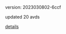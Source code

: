 version: 2023030802-6ccf

updated 20 avds

[details](https://github.com/0x74f917491bfa7ebfa379/ali_avd_db/blob/master/change_log/2023/03/08/02/6ccf.txt)